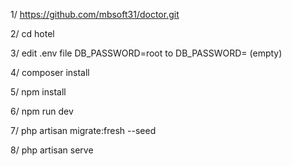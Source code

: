 

1/ https://github.com/mbsoft31/doctor.git

2/ cd hotel

3/ edit .env file DB_PASSWORD=root to DB_PASSWORD= (empty)

4/ composer install

5/ npm install

6/ npm run dev

7/ php artisan migrate:fresh --seed

8/ php artisan serve
